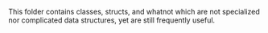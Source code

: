 This folder contains classes, structs, and whatnot which are not specialized
nor complicated data structures, yet are still frequently useful.
